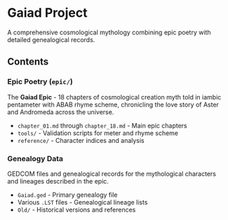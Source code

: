 # Gaiad Project

A comprehensive cosmological mythology combining epic poetry with detailed genealogical records.

## Contents

### Epic Poetry (`epic/`)
The **Gaiad Epic** - 18 chapters of cosmological creation myth told in iambic pentameter with ABAB rhyme scheme, chronicling the love story of Aster and Andromeda across the universe.

- `chapter_01.md` through `chapter_18.md` - Main epic chapters
- `tools/` - Validation scripts for meter and rhyme scheme
- `reference/` - Character indices and analysis

### Genealogy Data
GEDCOM files and genealogical records for the mythological characters and lineages described in the epic.

- `Gaiad.ged` - Primary genealogy file
- Various `.LST` files - Genealogical lineage lists
- `Old/` - Historical versions and references
